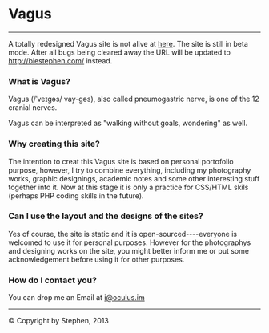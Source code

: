 Vagus
===

***

A totally redesigned Vagus site is not alive at <a href="http://beta.biestephen.com/">here</a>. The site is still in beta mode. After all bugs being cleared away the URL will be updated to http://biestephen.com/ instead.


### What is Vagus?

<quote>
  Vagus (/ˈveɪɡəs/ vay-gəs), also called pneumogastric nerve, is one of the 12 cranial nerves. 
</quote>

Vagus can be interpreted as "walking without goals, wondering" as well.

### Why creating this site?

The intention to creat this Vagus site is based on personal portofolio purpose, however, I try to combine everything, including my photography works, graphic designings, academic notes and some other interesting stuff together into it. Now at this stage it is only a practice for CSS/HTML skils (perhaps PHP coding skills in the future).

### Can I use the layout and the designs of the sites?

Yes of course, the site is static and it is open-sourced----everyone is welcomed to use it for personal purposes. However for the photographys and designing works on the site, you might better inform me or put some acknowledgement before using it for other purposes.

### How do I contact you?

You can drop me an Email at <a href="mailto:i@oculus.im">i@oculus.im</a> 

***

&copy; Copyright by Stephen, 2013
